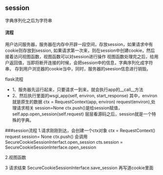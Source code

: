 ## session

字典序列化之后为字符串


#### 流程

用户访问服务器，服务器在内存中开辟一段空间，存放session，如果请求中有cookie则存放到session,
如果请求第一次来，则在session中创建cookie，然后接着访问视图函数，视图函数可以对session进行操作
视图函数处理完之后，给用户返回值，当即将断开连接的时候，会把session中的信息，字典序列化成字符串，
存到用户浏览器的cookie当中，同时，服务器的seesion信息进行销毁。

flask流程

- 1、服务器先运行起来，只要请求一到来，就会执行app的__call__方法
- 2、然后执行里面的wsgi_app(self, environ, start_response)
其中，environ就是原生的数据
ctx = RequestContext(app, environ)
request(environ),处理请求相关
session=None
ctx.push()是给session赋值，self.app.open_session(self.request)
层层看源码之后，session就是一个特殊的字典。



###session流程
1.请求刚刚到达，会创建一个ctx对象
ctx = RequestContext()
     request
     session= None
ctx.push() 会调用SecureCookieSessionInterfact.open_session
cts.session = SecureCookieSessionInterface.open_session

2.视图函数

3 请求结束
SecureCookieSessionInterface.save_session 再写道cookie里面